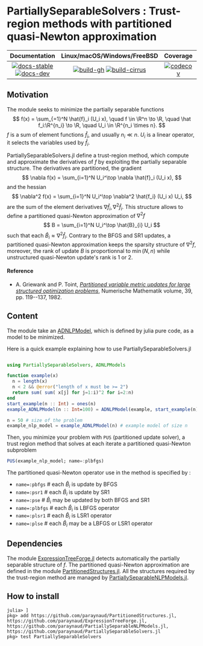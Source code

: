 # PartiallySeparableSolvers : Trust-region methods with partitioned quasi-Newton approximation

| **Documentation** | **Linux/macOS/Windows/FreeBSD** | **Coverage** | **DOI** |
|:-----------------:|:-------------------------------:|:------------:|:-------:|
| [![docs-stable][docs-stable-img]][docs-stable-url] [![docs-dev][docs-dev-img]][docs-dev-url] | [![build-gh][build-gh-img]][build-gh-url] [![build-cirrus][build-cirrus-img]][build-cirrus-url] | [![codecov][codecov-img]][codecov-url] | [![doi][doi-img]][doi-url] |

[docs-stable-img]: https://img.shields.io/badge/docs-stable-blue.svg
[docs-stable-url]: https://paraynaud.github.io/PartiallySeparableSolvers.jl/stable
[docs-dev-img]: https://img.shields.io/badge/docs-dev-purple.svg
[docs-dev-url]: https://paraynaud.github.io/PartiallySeparableSolvers.jl/dev
[build-gh-img]: https://github.com/paraynaud/PartiallySeparableSolvers.jl/workflows/CI/badge.svg?branch=master
[build-gh-url]: https://github.com/paraynaud/PartiallySeparableSolvers.jl/actions
[build-cirrus-img]: https://img.shields.io/cirrus/github/paraynaud/PartiallySeparableSolvers.jl?logo=Cirrus%20CI
[build-cirrus-url]: https://cirrus-ci.com/github/paraynaud/PartiallySeparableSolvers.jl
[codecov-img]: https://codecov.io/gh/paraynaud/PartiallySeparableSolvers.jl/branch/master/graph/badge.svg
[codecov-url]: https://app.codecov.io/gh/paraynaud/PartiallySeparableSolvers.jl
[doi-img]: https://img.shields.io/badge/DOI-10.5281%2Fzenodo.822073-blue.svg
[doi-url]: https://doi.org/10.5281/zenodo.822073

## Motivation
The module seeks to minimize the partially separable functions
$$
f(x) = \sum_{=1}^N \hat{f}_i (U_i x), \quad f \in \R^n \to \R, \quad \hat f_i:\R^{n_i} \to \R, \quad U_i \in \R^{n_i \times n}.
$$
$f$ is a sum of element functions $\hat{f}_i$, and usually $n_i \ll n$. $U_i$ is a linear operator, it selects the variables used by $\hat{f}_i$.

PartiallySeparableSolvers.jl define a trust-region method, which compute and approximate the derivatives of $f$ by exploiting the partially separable structure.
The derivatives are partitioned, the gradient 
$$
\nabla f(x) = \sum_{i=1}^N U_i^\top \nabla \hat{f}_i (U_i x),
$$
and the hessian 
$$
\nabla^2 f(x) = \sum_{i=1}^N U_i^\top \nabla^2 \hat{f_i} (U_i x) U_i,
$$
are the sum of the element derivatives $\nabla \hat{f}_i,  \nabla^2\hat{f}_i$.
This structure allows to define a partitioned quasi-Newton approximation of $\nabla^2 f$
$$
B = \sum_{i=1}^N U_i^\top \hat{B}_{i} U_i
$$
such that each $\hat{B}_i \approx \nabla^2 \hat{f}_i$.
Contrary to the BFGS and SR1 updates, a partitioned quasi-Newton approximation keeps the sparsity structure of $\nabla^2 f$, moreover, the rank of update $B$ is proportionnal to $\min(N,n)$ while unstructured quasi-Newton update's rank is 1 or 2.
#### Reference
* A. Griewank and P. Toint, [*Partitioned variable metric updates for large structured optimization problems*](10.1007/BF01399316), Numerische Mathematik volume, 39, pp. 119--137, 1982.


## Content
The module take an [ADNLPModel](https://github.com/JuliaSmoothOptimizers/ADNLPModels.jl), which is defined by julia pure code, as a model to be minimized.

Here is a quick example explaining how to use PartiallySeparableSolvers.jl
```julia

using PartiallySeparableSolvers, ADNLPModels

function example(x)
  n = length(x)
  n < 2 && @error("length of x must be >= 2")
  return sum( sum( x[j] for j=1:i)^2 for i=2:n)
end 
start_example(n :: Int) = ones(n)
example_ADNLPModel(n :: Int=100) = ADNLPModel(example, start_example(n), name="Example " * string(n) * " variables")

n = 50 # size of the problem
example_nlp_model = example_ADNLPModel(n) # example model of size n
```

Then, you minimize your problem with `PUS` (partitioned update solver), a trust region method that solves at each iterate a partitioned quasi-Newton subproblem
```julia
PUS(example_nlp_model; name=:plbfgs)
```
The partitioned quasi-Newton operator use in the method is specified by :
- `name=:pbfgs` # each $\hat{B}_i$ is update by BFGS
- `name=:psr1` # each $\hat{B}_i$ is update by SR1
- `name=:pse` # $\hat{B}_i$ may be updated by both BFGS and SR1
- `name=:plbfgs` # each $\hat{B}_i$ is LBFGS operator
- `name=:plsr1` # each $\hat{B}_i$ is LSR1 operator
- `name=:plse` # each $\hat{B}_i$ may be a LBFGS or LSR1 operator

## Dependencies
The module [ExpressionTreeForge.jl](https://github.com/paraynaud/ExpressionTreeForge.jl) detects automatically the partially separable structure of $f$.
The partitioned quasi-Newton approximation are defined in the module [PartitionedStructures.jl](https://github.com/paraynaud/PartitionedStructures.jl).
All the structures required by the trust-region method are managed by [PartiallySeparableNLPModels.jl](https://github.com/paraynaud/PartiallySeparableNLPModels.jl).


## How to install
```
julia> ]
pkg> add https://github.com/paraynaud/PartitionedStructures.jl, https://github.com/paraynaud/ExpressionTreeForge.jl, https://github.com/paraynaud/PartiallySeparableNLPModels.jl, https://github.com/paraynaud/PartiallySeparableSolvers.jl
pkg> test PartiallySeparableSolvers
```